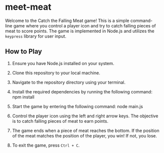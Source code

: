 # meet-meat

Welcome to the Catch the Falling Meat game! This is a simple command-line game where you control a player icon and try to catch falling pieces of meat to score points. The game is implemented in Node.js and utilizes the `keypress` library for user input.

## How to Play

1. Ensure you have Node.js installed on your system.

2. Clone this repository to your local machine.

3. Navigate to the repository directory using your terminal.

4. Install the required dependencies by running the following command:
npm install

5. Start the game by entering the following command:
node main.js

6. Control the player icon using the left and right arrow keys. The objective is to catch falling pieces of meat to earn points.

7. The game ends when a piece of meat reaches the bottom. If the position of the meat matches the position of the player, you win! If not, you lose.

8. To exit the game, press `Ctrl + C`.
